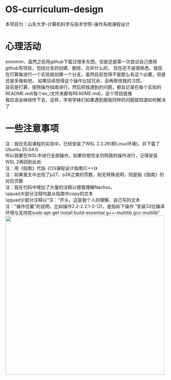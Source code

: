 # OS-curriculum-design
本项目为：山东大学-计算机科学与技术学院-操作系统课程设计
# 心理活动
emmmm，虽然之前用github下载过很多东西，但是还是第一次尝试自己使用github写项目，包括分支的创建、删除、合并什么的，
现在还不是很熟悉，我现在打算每进行一个实验就创建一个分支，虽然目前觉得不是那么有这个必要，但是还是多做些吧，
如果后续觉得这个操作比较冗余，会再修改我的习惯。  
目前是打算，按照操作指南进行，然后把我遇到的问题，都会记录在每个实验的README.md(每个ex_i文件夹都有README.md)，这个项目链接  
我应该会继续传下去，这样，学弟学妹们如果遇到跟我同样的问题就知道如何解决了  
# 一些注意事项
注：我在先前课程的实验中，已经安装了WSL 2.3.26(即Linux环境)，并下载了Ubuntu 20.04.6  
所以我要在WSL中进行全部操作，如果你想完全仿照我的操作进行，记得安装WSL 2再回到此处  
注：用《指南》代指《OS课程设计指南(C++)》  
注：如果我文中出现了p27，p38之类的页数，如无特殊说明，则是指《指南》的对应页数  
注：我在代码中增加了大量的注释以便我理解Nachos，  
\qquad大部分注释均是从指南中copy的文本  
\qquad少部分注释以“注：”开头，这是我个人的理解，自己写的文本  
注："操作位置"的说明，比如操作2.2-2.2.1-2-(2)，是指如下操作
“安装32位编译环境与支持库sudo apt-get install build-essential g++-multilib gcc-multilib”  
<img src="https://github.com/user-attachments/assets/d1fbc5e4-ee22-49d0-a261-bd45fb9c18e5" width="500px">
